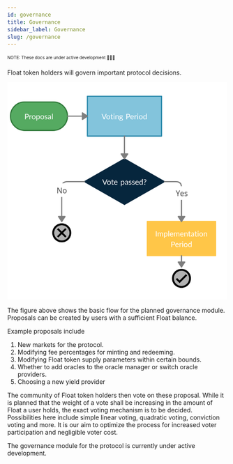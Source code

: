 ```yaml
---
id: governance
title: Governance
sidebar_label: Governance
slug: /governance
---
```


<sub><sup> NOTE: These docs are under active development 👷‍♀️👷 </sup></sub>

Float token holders will govern important protocol decisions.

![governance](/img/governance.png)

The figure above shows the basic flow for the planned governance module. Proposals can be created by users with a sufficient Float balance.

Example proposals include

1. New markets for the protocol.
1. Modifying fee percentages for minting and redeeming.
1. Modifying Float token supply parameters within certain
   bounds.
1. Whether to add oracles to the oracle manager or switch
   oracle providers.
1. Choosing a new yield provider

The community of Float token holders then vote on these proposal. While it is planned that the weight of a vote shall be increasing in the amount of Float a user holds, the exact voting mechanism is to be decided. Possibilities here include simple linear voting, quadratic voting, conviction voting and more. It is our aim to optimize the process for increased voter participation and negligible voter cost.

The governance module for the protocol is currently under active development.
